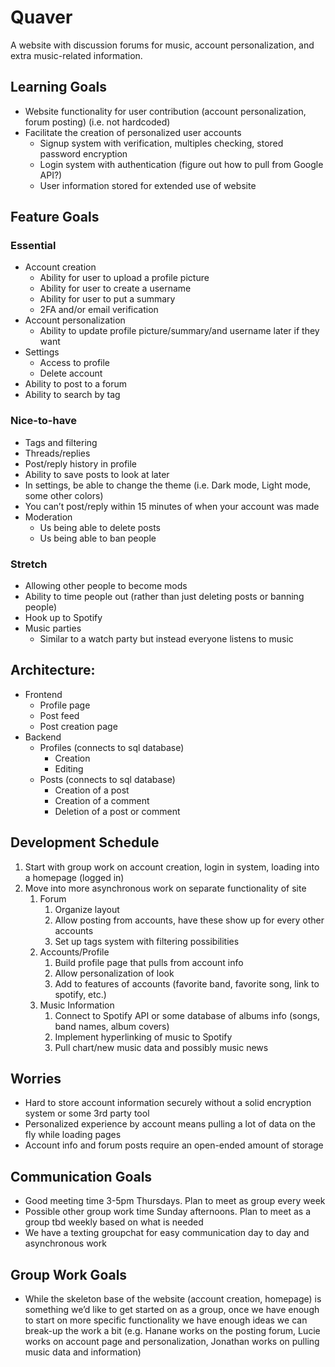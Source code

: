 # Quaver
A website with discussion forums for music, account personalization, and extra music-related information.

## Learning Goals
* Website functionality for user contribution (account personalization, forum posting) (i.e. not hardcoded)
* Facilitate the creation of personalized user accounts
  * Signup system with verification, multiples checking, stored password encryption
  * Login system with authentication (figure out how to pull from Google API?)
  * User information stored for extended use of website

## Feature Goals
### Essential
* Account creation
  * Ability for user to upload a profile picture
  * Ability for user to create a username
  * Ability for user to put a summary
  * 2FA and/or email verification
* Account personalization
  * Ability to update profile picture/summary/and username later if they want
* Settings
  * Access to profile
  * Delete account
* Ability to post to a forum
* Ability to search by tag

### Nice-to-have
* Tags and filtering
* Threads/replies
* Post/reply history in profile
* Ability to save posts to look at later
* In settings, be able to change the theme (i.e. Dark mode, Light mode, some other colors)
* You can’t post/reply within 15 minutes of when your account was made
* Moderation
  * Us being able to delete posts
  * Us being able to ban people

### Stretch
* Allowing other people to become mods
* Ability to time people out (rather than just deleting posts or banning people)
* Hook up to Spotify
* Music parties
  * Similar to a watch party but instead everyone listens to music

## Architecture:
* Frontend
  * Profile page
  * Post feed
  * Post creation page
* Backend
  * Profiles (connects to sql database)
    * Creation
    * Editing
  * Posts (connects to sql database)
    * Creation of a post
    * Creation of a comment
    * Deletion of a post or comment

## Development Schedule
1. Start with group work on account creation, login in system, loading into a homepage (logged in)
2. Move into more asynchronous work on separate functionality of site
    1. Forum
        1. Organize layout
        2. Allow posting from accounts, have these show up for every other accounts
        3. Set up tags system with filtering possibilities
    2. Accounts/Profile
        1. Build profile page that pulls from account info
        2. Allow personalization of look
        3. Add to features of accounts (favorite band, favorite song, link to spotify, etc.)
    4. Music Information
        1. Connect to Spotify API or some database of albums info (songs, band names, album covers)
        2. Implement hyperlinking of music to Spotify
        3. Pull chart/new music data and possibly music news

## Worries
* Hard to store account information securely without a solid encryption system or some 3rd party tool
* Personalized experience by account means pulling a lot of data on the fly while loading pages
* Account info and forum posts require an open-ended amount of storage

## Communication Goals
* Good meeting time 3-5pm Thursdays. Plan to meet as group every week
* Possible other group work time Sunday afternoons. Plan to meet as a group tbd weekly based on what is needed
* We have a texting groupchat for easy communication day to day and asynchronous work

## Group Work Goals
* While the skeleton base of the website (account creation, homepage) is something we’d like to get started on as a group, once we have enough to start on more specific functionality we have enough ideas we can break-up the work a bit (e.g. Hanane works on the posting forum, Lucie works on account page and personalization, Jonathan works on pulling music data and information) 


